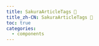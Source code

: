 ```yaml
---
title: SakuraArticleTags 🚧
title_zh-CN: SakuraArticleTags 🚧
toc: true
categories:
  - components
---
```

